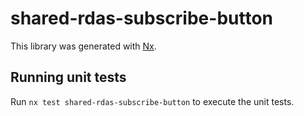 # shared-rdas-subscribe-button

This library was generated with [Nx](https://nx.dev).

## Running unit tests

Run `nx test shared-rdas-subscribe-button` to execute the unit tests.
